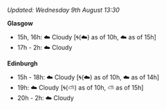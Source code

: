*Updated: Wednesday 9th August 13:30*

**Glasgow**

* 15h, 16h: :cloud: Cloudy [:cyclone:(:cloud:) as of 10h, :cloud: as of 15h]
* 17h - 2h: :cloud: Cloudy

**Edinburgh**

* 15h - 18h: :cloud: Cloudy [:cyclone:(:cloud:) as of 10h, :cloud: as of 14h]
* 19h: :cloud: Cloudy [:cyclone:(:partly_sunny:) as of 10h, :partly_sunny: as of 15h]
* 20h - 2h: :cloud: Cloudy

